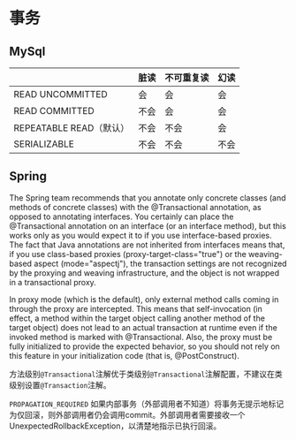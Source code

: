# 事务

## MySql

| | 脏读 | 不可重复读 | 幻读 |
|:--- | :---  | :---- | :--- |
| READ UNCOMMITTED | 会 | 会 | 会 |
| READ COMMITTED | 不会 | 会 | 会 |
| REPEATABLE READ（默认） | 不会 | 不会 | 会 |
| SERIALIZABLE | 不会 | 不会 | 不会 |

## Spring





The Spring team recommends that you annotate only concrete classes (and methods of concrete classes) with the @Transactional annotation, as opposed to annotating interfaces. You certainly can place the @Transactional annotation on an interface (or an interface method), but this works only as you would expect it to if you use interface-based proxies. The fact that Java annotations are not inherited from interfaces means that, if you use class-based proxies (proxy-target-class="true") or the weaving-based aspect (mode="aspectj"), the transaction settings are not recognized by the proxying and weaving infrastructure, and the object is not wrapped in a transactional proxy.

In proxy mode (which is the default), only external method calls coming in through the proxy are intercepted. This means that self-invocation (in effect, a method within the target object calling another method of the target object) does not lead to an actual transaction at runtime even if the invoked method is marked with @Transactional. Also, the proxy must be fully initialized to provide the expected behavior, so you should not rely on this feature in your initialization code (that is, @PostConstruct).

方法级别`@Transactional`注解优于类级别`@Transactional`注解配置，不建议在类级别设置`@Transaction`注解。

`PROPAGATION_REQUIRED`
如果内部事务（外部调用者不知道）将事务无提示地标记为仅回滚，则外部调用者仍会调用commit。外部调用者需要接收一个UnexpectedRollbackException，以清楚地指示已执行回滚。






